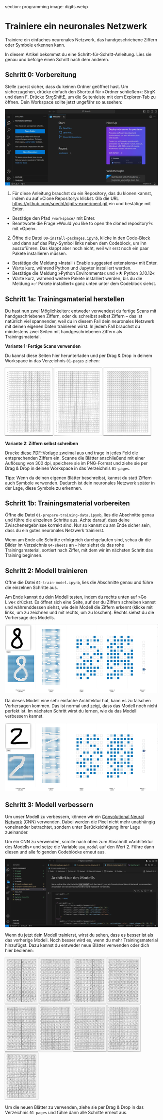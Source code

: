<div class='meta'>
section: programming
image: digits.webp
</div>

# Trainiere ein neuronales Netzwerk

<p class='abstract'>
Trainiere ein einfaches neuronales Netzwerk, das handgeschriebene Ziffern oder Symbole erkennen kann.
</p>

In diesem Artikel bekommst du eine Schritt-für-Schritt-Anleitung. Lies sie genau und befolge einen Schritt nach dem anderen.

## Schritt 0: Vorbereitung

Stelle zuerst sicher, dass du keinen Ordner geöffnet hast. Um sicherzugehen, drücke einfach den Shortcut für »Ordner schließen«: <span class='key'>Strg</span><span class='key'>K</span> und dann <span class='key'>F</span>. Drücke <span class='key'>Strg</span><span class='key'>Shift</span><span class='key'>E</span>, um die Seitenleiste mit dem Explorer-Tab zu öffnen. Dein Workspace sollte jetzt ungefähr so aussehen:

<img class='full' src='fresh-start.webp'>

1. Für diese Anleitung brauchst du ein Repository, das du klonen kannst, indem du auf »Clone Repository« klickst. Gib die URL <a href='https://github.com/specht/digits-experiment.git' target='_blank'>https://github.com/specht/digits-experiment.git</a> ein und bestätige mit <span class='key'>Enter</span>.
  - Bestätige den Pfad `/workspace/` mit <span class='key'>Enter</span>.
  - Beantworte die Frage »Would you like to open the cloned repository?« mit »Open«.
2. Öffne die Datei `00-install-packages.ipynb`, klicke in den Code-Block und dann auf das Play-Symbol links neben dem Codeblock, um ihn auszuführen. Das klappt aber noch nicht, weil wir erst noch ein paar Pakete installieren müssen.
  - Bestätige die Meldung »Install / Enable suggested extensions« mit <span class='key'>Enter</span>.
  - Warte kurz, während Python und Jupyter installiert werden.
  - Bestätige die Meldung »Python Environments« und »★ Python 3.10.12«
  - Warte kurz, während weitere Pakete installiert werden, bis du die Meldung »✅ Pakete installiert« ganz unten unter dem Codeblock siehst.

## Schritt 1a: Trainingsmaterial herstellen

Du hast nun zwei Möglichkeiten: entweder verwendest du fertige Scans mit handgeschriebenen Ziffern, oder du schreibst selbst Ziffern &ndash; das ist natürlich viel spannender, weil du in diesem Fall dein neuronales Netzwerk mit deinen eigenen Daten trainieren wirst. In jedem Fall brauchst du mindestens zwei Seiten mit handgeschriebenen Ziffern als Trainingsmaterial.

<b>Variante 1: Fertige Scans verwenden</b>

Du kannst diese Seiten hier herunterladen und per Drag & Drop in deinem Workspace in das Verzeichnis `01-pages` ziehen:

<a href='/cache/blatt1.png' target='_blank'><img src='blatt1.png' data-noconvert='1' style='height: 16em; box-shadow: 0 0 2px rgba(0,0,0,0.5);'></a>
<a href='/cache/blatt2.png' target='_blank'><img src='blatt2.png' data-noconvert='1' style='height: 16em; box-shadow: 0 0 2px rgba(0,0,0,0.5);'></a>
<a href='/cache/blatt3.png' target='_blank'><img src='blatt3.png' data-noconvert='1' style='height: 16em; box-shadow: 0 0 2px rgba(0,0,0,0.5);'></a>

<b>Variante 2: Ziffern selbst schreiben</b>

Drucke <a href='/docs/grid-digits.pdf'>diese PDF-Vorlage</a> zweimal aus und trage in jedes Feld die entsprechenden Ziffern ein. Scanne die Blätter anschließend mit einer Auflösung von 300 dpi, speichere sie im PNG-Format und ziehe sie per Drag & Drop in deinen Workspace in das Verzeichnis `01-pages`.

Tipp: Wenn du deinen eigenen Blätter beschreibst, kannst du statt Ziffern auch Symbole verwenden. Dadurch ist dein neuronales Netzwerk später in der Lage, diese Symbole zu erkennen.

## Schritt 1b: Trainingsmaterial vorbereiten

Öffne die Datei `01-prepare-training-data.ipynb`, lies die Abschnitte genau und führe die einzelnen Schritte aus. Achte darauf, dass deine Zwischenergebnisse korrekt sind. Nur so kannst du am Ende sicher sein, dass du ein gutes neuronales Netzwerk trainierst.

Wenn am Ende alle Schritte erfolgreich durchgelaufen sind, schau dir die Bilder im Verzeichnis `04-sheets` an – hier siehst du das rohe Trainingsmaterial, sortiert nach Ziffer, mit dem wir im nächsten Schritt das Training beginnen.

## Schritt 2: Modell trainieren

Öffne die Datei `02-train-model.ipynb`, lies die Abschnitte genau und führe die einzelnen Schritte aus.

Am Ende kannst du dein Modell testen, indem du rechts unten auf »Go Live« drückst. Es öffnet sich eine Seite, auf der du Ziffern schreiben kannst und währenddessen siehst, wie dein Modell die Ziffern erkennt (klicke mit links, um zu zeichnen und mit rechts, um zu löschen). Rechts siehst du die Vorhersage des Modells.

<img src='digits-prediction-good.webp' class='full'>

Da dieses Modell eine sehr einfache Architektur hat, kann es zu falschen Vorhersagen kommen. Das ist normal und zeigt, dass das Modell noch nicht perfekt ist. Im nächsten Schritt wirst du lernen, wie du das Modell verbessern kannst.

<img src='digits-prediction-bad.webp' class='full'>

## Schritt 3: Modell verbessern

Um unser Modell zu verbessern, können wir ein [Convolutional Neural Network](https://de.wikipedia.org/wiki/Convolutional_Neural_Network) (CNN) verwenden. Dabei werden die Pixel nicht mehr unabhängig voneinander betrachtet, sondern unter Berücksichtigung ihrer Lage zueinander.

Um ein CNN zu verwenden, scrolle nach oben zum Abschnitt »Architektur des Modells« und setze die Variable `use_model` auf den Wert 2. Führe dann diesen und alle folgenden Codeblöcke erneut aus.

<img src='model-2.webp' class='full'>

Wenn du jetzt dein Modell trainierst, wirst du sehen, dass es besser ist als das vorherige Modell. Noch besser wird es, wenn du mehr Trainingsmaterial hinzufügst. Dazu kannst du entweder neue Blätter verwenden oder dich hier bedienen:

<a href='/cache/blatt4.png' target='_blank'><img src='blatt4.png' data-noconvert='1' style='height: 11em; box-shadow: 0 0 2px rgba(0,0,0,0.5);'></a>
<a href='/cache/blatt5.png' target='_blank'><img src='blatt5.png' data-noconvert='1' style='height: 11em; box-shadow: 0 0 2px rgba(0,0,0,0.5);'></a>
<a href='/cache/blatt6.png' target='_blank'><img src='blatt6.png' data-noconvert='1' style='height: 11em; box-shadow: 0 0 2px rgba(0,0,0,0.5);'></a>
<a href='/cache/blatt7.png' target='_blank'><img src='blatt7.png' data-noconvert='1' style='height: 11em; box-shadow: 0 0 2px rgba(0,0,0,0.5);'></a>
<a href='/cache/blatt8.png' target='_blank'><img src='blatt8.png' data-noconvert='1' style='height: 11em; box-shadow: 0 0 2px rgba(0,0,0,0.5);'></a>
<a href='/cache/blatt9.png' target='_blank'><img src='blatt9.png' data-noconvert='1' style='height: 11em; box-shadow: 0 0 2px rgba(0,0,0,0.5);'></a>
<a href='/cache/blatt10.png' target='_blank'><img src='blatt10.png' data-noconvert='1' style='height: 11em; box-shadow: 0 0 2px rgba(0,0,0,0.5);'></a>
<a href='/cache/blatt11.png' target='_blank'><img src='blatt11.png' data-noconvert='1' style='height: 11em; box-shadow: 0 0 2px rgba(0,0,0,0.5);'></a>
<a href='/cache/blatt12.png' target='_blank'><img src='blatt12.png' data-noconvert='1' style='height: 11em; box-shadow: 0 0 2px rgba(0,0,0,0.5);'></a>

Um die neuen Blätter zu verwenden, ziehe sie per Drag & Drop in das Verzeichnis `01-pages` und führe dann alle Schritte erneut aus.